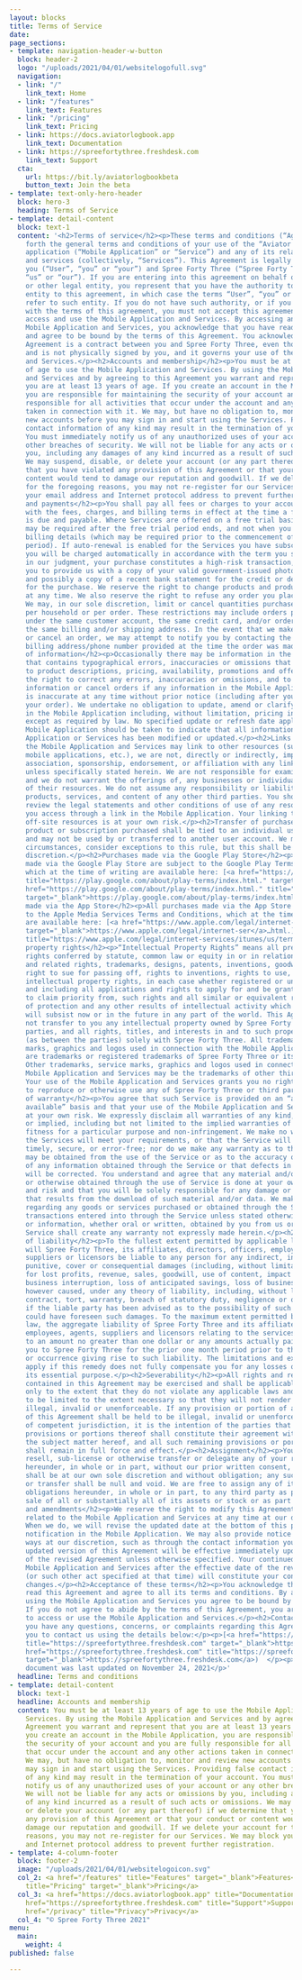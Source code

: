 ```yaml
---
layout: blocks
title: Terms of Service
date: 
page_sections:
- template: navigation-header-w-button
  block: header-2
  logo: "/uploads/2021/04/01/websitelogofull.svg"
  navigation:
  - link: "/"
    link_text: Home
  - link: "/features"
    link_text: Features
  - link: "/pricing"
    link_text: Pricing
  - link: https://docs.aviatorlogbook.app
    link_text: Documentation
  - link: https://spreefortythree.freshdesk.com
    link_text: Support
  cta:
    url: https://bit.ly/aviatorlogbookbeta
    button_text: Join the beta
- template: text-only-hero-header
  block: hero-3
  heading: Terms of Service
- template: detail-content
  block: text-1
  content: '<h2>Terms of service</h2><p>These terms and conditions (“Agreement”) set
    forth the general terms and conditions of your use of the “Aviator Logbook” mobile
    application (“Mobile Application” or “Service”) and any of its related products
    and services (collectively, “Services”). This Agreement is legally binding between
    you (“User”, “you” or “your”) and Spree Forty Three (“Spree Forty Three”, “we”,
    “us” or “our”). If you are entering into this agreement on behalf of a business
    or other legal entity, you represent that you have the authority to bind such
    entity to this agreement, in which case the terms “User”, “you” or “your” shall
    refer to such entity. If you do not have such authority, or if you do not agree
    with the terms of this agreement, you must not accept this agreement and may not
    access and use the Mobile Application and Services. By accessing and using the
    Mobile Application and Services, you acknowledge that you have read, understood,
    and agree to be bound by the terms of this Agreement. You acknowledge that this
    Agreement is a contract between you and Spree Forty Three, even though it is electronic
    and is not physically signed by you, and it governs your use of the Mobile Application
    and Services.</p><h2>Accounts and membership</h2><p>You must be at least 13 years
    of age to use the Mobile Application and Services. By using the Mobile Application
    and Services and by agreeing to this Agreement you warrant and represent that
    you are at least 13 years of age. If you create an account in the Mobile Application,
    you are responsible for maintaining the security of your account and you are fully
    responsible for all activities that occur under the account and any other actions
    taken in connection with it. We may, but have no obligation to, monitor and review
    new accounts before you may sign in and start using the Services. Providing false
    contact information of any kind may result in the termination of your account.
    You must immediately notify us of any unauthorized uses of your account or any
    other breaches of security. We will not be liable for any acts or omissions by
    you, including any damages of any kind incurred as a result of such acts or omissions.
    We may suspend, disable, or delete your account (or any part thereof) if we determine
    that you have violated any provision of this Agreement or that your conduct or
    content would tend to damage our reputation and goodwill. If we delete your account
    for the foregoing reasons, you may not re-register for our Services. We may block
    your email address and Internet protocol address to prevent further registration.</p><h2>Billing
    and payments</h2><p>You shall pay all fees or charges to your account in accordance
    with the fees, charges, and billing terms in effect at the time a fee or charge
    is due and payable. Where Services are offered on a free trial basis, payment
    may be required after the free trial period ends, and not when you enter your
    billing details (which may be required prior to the commencement of the free trial
    period). If auto-renewal is enabled for the Services you have subscribed for,
    you will be charged automatically in accordance with the term you selected. If,
    in our judgment, your purchase constitutes a high-risk transaction, we will require
    you to provide us with a copy of your valid government-issued photo identification,
    and possibly a copy of a recent bank statement for the credit or debit card used
    for the purchase. We reserve the right to change products and product pricing
    at any time. We also reserve the right to refuse any order you place with us.
    We may, in our sole discretion, limit or cancel quantities purchased per person,
    per household or per order. These restrictions may include orders placed by or
    under the same customer account, the same credit card, and/or orders that use
    the same billing and/or shipping address. In the event that we make a change to
    or cancel an order, we may attempt to notify you by contacting the e-mail and/or
    billing address/phone number provided at the time the order was made.</p><h2>Accuracy
    of information</h2><p>Occasionally there may be information in the Mobile Application
    that contains typographical errors, inaccuracies or omissions that may relate
    to product descriptions, pricing, availability, promotions and offers. We reserve
    the right to correct any errors, inaccuracies or omissions, and to change or update
    information or cancel orders if any information in the Mobile Application or Services
    is inaccurate at any time without prior notice (including after you have submitted
    your order). We undertake no obligation to update, amend or clarify information
    in the Mobile Application including, without limitation, pricing information,
    except as required by law. No specified update or refresh date applied in the
    Mobile Application should be taken to indicate that all information in the Mobile
    Application or Services has been modified or updated.</p><h2>Links to other resources</h2><p>Although
    the Mobile Application and Services may link to other resources (such as websites,
    mobile applications, etc.), we are not, directly or indirectly, implying any approval,
    association, sponsorship, endorsement, or affiliation with any linked resource,
    unless specifically stated herein. We are not responsible for examining or evaluating,
    and we do not warrant the offerings of, any businesses or individuals or the content
    of their resources. We do not assume any responsibility or liability for the actions,
    products, services, and content of any other third parties. You should carefully
    review the legal statements and other conditions of use of any resource which
    you access through a link in the Mobile Application. Your linking to any other
    off-site resources is at your own risk.</p><h2>Transfer of purchased products</h2><p>Any
    product or subscription purchased shall be tied to an individual user account,
    and may not be used by or transferred to another user account. We may, in exceptional
    circumstances, consider exceptions to this rule, but this shall be at our own
    discretion.</p><h2>Purchases made via the Google Play Store</h2><p>All purchases
    made via the Google Play Store are subject to the Google Play Terms of Service,
    which at the time of writing are available here: [<a href="https://play.google.com/about/play-terms/index.html."
    title="https://play.google.com/about/play-terms/index.html." target="_blank">https://play.google.com/about/play-terms/index.html.</a>](<a
    href="https://play.google.com/about/play-terms/index.html." title="https://play.google.com/about/play-terms/index.html."
    target="_blank">https://play.google.com/about/play-terms/index.html.</a>)</p><h2>Purchases
    made via the App Store</h2><p>All purchases made via the App Store are subject
    to the Apple Media Services Terms and Conditions, which at the time of writing
    are available here: [<a href="https://www.apple.com/legal/internet-ser" title="https://www.apple.com/legal/internet-ser"
    target="_blank">https://www.apple.com/legal/internet-ser</a>…html.](<a href="https://www.apple.com/legal/internet-services/itunes/us/terms.html."
    title="https://www.apple.com/legal/internet-services/itunes/us/terms.html." target="_blank">https://www.apple.com/legal/internet-services/itunes/us/terms.html.</a>)</p><h2>Intellectual
    property rights</h2><p>“Intellectual Property Rights” means all present and future
    rights conferred by statute, common law or equity in or in relation to any copyright
    and related rights, trademarks, designs, patents, inventions, goodwill and the
    right to sue for passing off, rights to inventions, rights to use, and all other
    intellectual property rights, in each case whether registered or unregistered
    and including all applications and rights to apply for and be granted, rights
    to claim priority from, such rights and all similar or equivalent rights or forms
    of protection and any other results of intellectual activity which subsist or
    will subsist now or in the future in any part of the world. This Agreement does
    not transfer to you any intellectual property owned by Spree Forty Three or third
    parties, and all rights, titles, and interests in and to such property will remain
    (as between the parties) solely with Spree Forty Three. All trademarks, service
    marks, graphics and logos used in connection with the Mobile Application and Services,
    are trademarks or registered trademarks of Spree Forty Three or its licensors.
    Other trademarks, service marks, graphics and logos used in connection with the
    Mobile Application and Services may be the trademarks of other third parties.
    Your use of the Mobile Application and Services grants you no right or license
    to reproduce or otherwise use any of Spree Forty Three or third party trademarks.</p><h2>Disclaimer
    of warranty</h2><p>You agree that such Service is provided on an “as is” and “as
    available” basis and that your use of the Mobile Application and Services is solely
    at your own risk. We expressly disclaim all warranties of any kind, whether express
    or implied, including but not limited to the implied warranties of merchantability,
    fitness for a particular purpose and non-infringement. We make no warranty that
    the Services will meet your requirements, or that the Service will be uninterrupted,
    timely, secure, or error-free; nor do we make any warranty as to the results that
    may be obtained from the use of the Service or as to the accuracy or reliability
    of any information obtained through the Service or that defects in the Service
    will be corrected. You understand and agree that any material and/or data downloaded
    or otherwise obtained through the use of Service is done at your own discretion
    and risk and that you will be solely responsible for any damage or loss of data
    that results from the download of such material and/or data. We make no warranty
    regarding any goods or services purchased or obtained through the Service or any
    transactions entered into through the Service unless stated otherwise. No advice
    or information, whether oral or written, obtained by you from us or through the
    Service shall create any warranty not expressly made herein.</p><h2>Limitation
    of liability</h2><p>To the fullest extent permitted by applicable law, in no event
    will Spree Forty Three, its affiliates, directors, officers, employees, agents,
    suppliers or licensors be liable to any person for any indirect, incidental, special,
    punitive, cover or consequential damages (including, without limitation, damages
    for lost profits, revenue, sales, goodwill, use of content, impact on business,
    business interruption, loss of anticipated savings, loss of business opportunity)
    however caused, under any theory of liability, including, without limitation,
    contract, tort, warranty, breach of statutory duty, negligence or otherwise, even
    if the liable party has been advised as to the possibility of such damages or
    could have foreseen such damages. To the maximum extent permitted by applicable
    law, the aggregate liability of Spree Forty Three and its affiliates, officers,
    employees, agents, suppliers and licensors relating to the services will be limited
    to an amount no greater than one dollar or any amounts actually paid in cash by
    you to Spree Forty Three for the prior one month period prior to the first event
    or occurrence giving rise to such liability. The limitations and exclusions also
    apply if this remedy does not fully compensate you for any losses or fails of
    its essential purpose.</p><h2>Severability</h2><p>All rights and restrictions
    contained in this Agreement may be exercised and shall be applicable and binding
    only to the extent that they do not violate any applicable laws and are intended
    to be limited to the extent necessary so that they will not render this Agreement
    illegal, invalid or unenforceable. If any provision or portion of any provision
    of this Agreement shall be held to be illegal, invalid or unenforceable by a court
    of competent jurisdiction, it is the intention of the parties that the remaining
    provisions or portions thereof shall constitute their agreement with respect to
    the subject matter hereof, and all such remaining provisions or portions thereof
    shall remain in full force and effect.</p><h2>Assignment</h2><p>You may not assign,
    resell, sub-license or otherwise transfer or delegate any of your rights or obligations
    hereunder, in whole or in part, without our prior written consent, which consent
    shall be at our own sole discretion and without obligation; any such assignment
    or transfer shall be null and void. We are free to assign any of its rights or
    obligations hereunder, in whole or in part, to any third party as part of the
    sale of all or substantially all of its assets or stock or as part of a merger.</p><h2>Changes
    and amendments</h2><p>We reserve the right to modify this Agreement or its terms
    related to the Mobile Application and Services at any time at our discretion.
    When we do, we will revise the updated date at the bottom of this page, post a
    notification in the Mobile Application. We may also provide notice to you in other
    ways at our discretion, such as through the contact information you have provided.</p><p>An
    updated version of this Agreement will be effective immediately upon the posting
    of the revised Agreement unless otherwise specified. Your continued use of the
    Mobile Application and Services after the effective date of the revised Agreement
    (or such other act specified at that time) will constitute your consent to those
    changes.</p><h2>Acceptance of these terms</h2><p>You acknowledge that you have
    read this Agreement and agree to all its terms and conditions. By accessing and
    using the Mobile Application and Services you agree to be bound by this Agreement.
    If you do not agree to abide by the terms of this Agreement, you are not authorized
    to access or use the Mobile Application and Services.</p><h2>Contacting us</h2><p>If
    you have any questions, concerns, or complaints regarding this Agreement, we encourage
    you to contact us using the details below:</p><p>[<a href="https://spreefortythree.freshdesk.com"
    title="https://spreefortythree.freshdesk.com" target="_blank">https://spreefortythree.freshdesk.com</a>](<a
    href="https://spreefortythree.freshdesk.com" title="https://spreefortythree.freshdesk.com"
    target="_blank">https://spreefortythree.freshdesk.com</a>)  </p><p>support@spreefortythree.com</p><p>This
    document was last updated on November 24, 2021</p>'
  headline: Terms and conditions
- template: detail-content
  block: text-1
  headline: Accounts and membership
  content: You must be at least 13 years of age to use the Mobile Application and
    Services. By using the Mobile Application and Services and by agreeing to this
    Agreement you warrant and represent that you are at least 13 years of age. If
    you create an account in the Mobile Application, you are responsible for maintaining
    the security of your account and you are fully responsible for all activities
    that occur under the account and any other actions taken in connection with it.
    We may, but have no obligation to, monitor and review new accounts before you
    may sign in and start using the Services. Providing false contact information
    of any kind may result in the termination of your account. You must immediately
    notify us of any unauthorized uses of your account or any other breaches of security.
    We will not be liable for any acts or omissions by you, including any damages
    of any kind incurred as a result of such acts or omissions. We may suspend, disable,
    or delete your account (or any part thereof) if we determine that you have violated
    any provision of this Agreement or that your conduct or content would tend to
    damage our reputation and goodwill. If we delete your account for the foregoing
    reasons, you may not re-register for our Services. We may block your email address
    and Internet protocol address to prevent further registration.
- template: 4-column-footer
  block: footer-2
  image: "/uploads/2021/04/01/websitelogoicon.svg"
  col_2: <a href="/features" title="Features" target="_blank">Features</a><br><a href="/pricing"
    title="Pricing" target="_blank">Pricing</a>
  col_3: <a href="https://docs.aviatorlogbook.app" title="Documentation">Documentation</a><br><a
    href="https://spreefortythree.freshdesk.com" title="Support">Support</a><br><a
    href="/privacy" title="Privacy">Privacy</a>
  col_4: "© Spree Forty Three 2021"
menu:
  main:
    weight: 4
published: false

---
```

